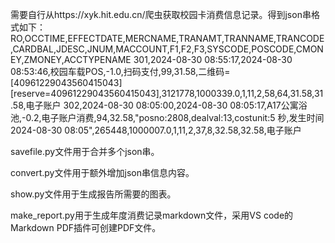 需要自行从https://xyk.hit.edu.cn/爬虫获取校园卡消费信息记录。得到json串格式如下：
RO,OCCTIME,EFFECTDATE,MERCNAME,TRANAMT,TRANNAME,TRANCODE,CARDBAL,JDESC,JNUM,MACCOUNT,F1,F2,F3,SYSCODE,POSCODE,CMONEY,ZMONEY,ACCTYPENAME
301,2024-08-30 08:55:17,2024-08-30 08:53:46,校园车载POS,-1.0,扫码支付,99,31.58,二维码=[40961229043560415043] [reserve=40961229043560415043],3121778,1000339.0,1,11,2,58,64,31.58,31.58,电子账户
302,2024-08-30 08:05:00,2024-08-30 08:05:17,A17公寓浴池,-0.2,电子账户消费,94,32.58,"posno:2808,dealval:13,costunit:5 秒,发生时间2024-08-30 08:05",265448,1000007.0,1,11,2,37,8,32.58,32.58,电子账户

savefile.py文件用于合并多个json串。

convert.py文件用于额外增加json串信息内容。

show.py文件用于生成报告所需要的图表。

make_report.py用于生成年度消费记录markdown文件，采用VS code的Markdown PDF插件可创建PDF文件。
